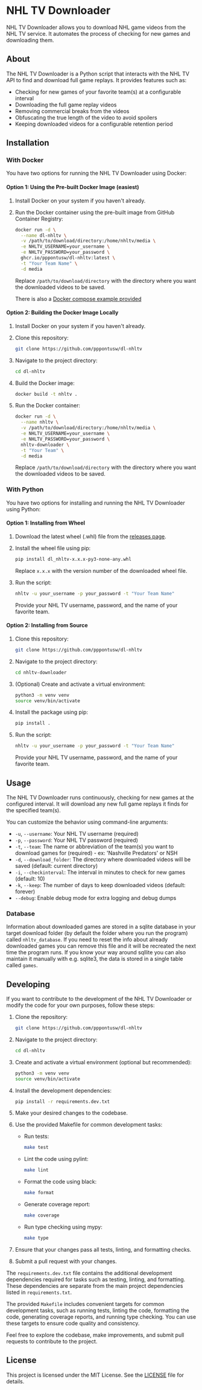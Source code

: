 # NHL TV Downloader

NHL TV Downloader allows you to download NHL game videos from the NHL TV service. It automates the process of checking for new games and downloading them.

## About

The NHL TV Downloader is a Python script that interacts with the NHL TV API to find and download full game replays. It provides features such as:

- Checking for new games of your favorite team(s) at a configurable interval
- Downloading the full game replay videos
- Removing commercial breaks from the videos
- Obfuscating the true length of the video to avoid spoilers
- Keeping downloaded videos for a configurable retention period

## Installation

### With Docker

You have two options for running the NHL TV Downloader using Docker:

#### Option 1: Using the Pre-built Docker Image (easiest)

1. Install Docker on your system if you haven't already.

2. Run the Docker container using the pre-built image from GitHub Container Registry:

   ```bash
   docker run -d \
     --name dl-nhltv \
     -v /path/to/download/directory:/home/nhltv/media \
     -e NHLTV_USERNAME=your_username \
     -e NHLTV_PASSWORD=your_password \
     ghcr.io/pppontusw/dl-nhltv:latest \
     -t "Your Team Name" \
     -d media
   ```

   Replace `/path/to/download/directory` with the directory where you want the downloaded videos to be saved.

   There is also a [Docker compose example provided](Docker-compose.example)

#### Option 2: Building the Docker Image Locally

1. Install Docker on your system if you haven't already.

2. Clone this repository:

   ```bash
   git clone https://github.com/pppontusw/dl-nhltv
   ```

3. Navigate to the project directory:

   ```bash
   cd dl-nhltv
   ```

4. Build the Docker image:

   ```bash
   docker build -t nhltv .
   ```

5. Run the Docker container:

   ```bash
   docker run -d \
     --name nhltv \
     -v /path/to/download/directory:/home/nhltv/media \
     -e NHLTV_USERNAME=your_username \
     -e NHLTV_PASSWORD=your_password \
     nhltv-downloader \
     -t "Your Team" \
     -d media
   ```

   Replace `/path/to/download/directory` with the directory where you want the downloaded videos to be saved.

### With Python

You have two options for installing and running the NHL TV Downloader using Python:

#### Option 1: Installing from Wheel

1. Download the latest wheel (.whl) file from the [releases page](https://github.com/pppontusw/dl-nhltv/releases).

2. Install the wheel file using pip:

   ```bash
   pip install dl_nhltv-x.x.x-py3-none-any.whl
   ```

   Replace `x.x.x` with the version number of the downloaded wheel file.

3. Run the script:

   ```bash
   nhltv -u your_username -p your_password -t "Your Team Name"
   ```

   Provide your NHL TV username, password, and the name of your favorite team.

#### Option 2: Installing from Source

1. Clone this repository:

   ```bash
   git clone https://github.com/pppontusw/dl-nhltv
   ```

2. Navigate to the project directory:

   ```bash
   cd nhltv-downloader
   ```

3. (Optional) Create and activate a virtual environment:

   ```bash
   python3 -m venv venv
   source venv/bin/activate
   ```

4. Install the package using pip:

   ```bash
   pip install .
   ```

5. Run the script:

   ```bash
   nhltv -u your_username -p your_password -t "Your Team Name"
   ```

   Provide your NHL TV username, password, and the name of your favorite team.

## Usage

The NHL TV Downloader runs continuously, checking for new games at the configured interval. It will download any new full game replays it finds for the specified team(s).

You can customize the behavior using command-line arguments:

- `-u`, `--username`: Your NHL TV username (required)
- `-p`, `--password`: Your NHL TV password (required)
- `-t`, `--team`: The name or abbreviation of the team(s) you want to download games for (required) - ex: 'Nashville Predators' or NSH
- `-d`, `--download_folder`: The directory where downloaded videos will be saved (default: current directory)
- `-i`, `--checkinterval`: The interval in minutes to check for new games (default: 10)
- `-k`, `--keep`: The number of days to keep downloaded videos (default: forever)
- `--debug`: Enable debug mode for extra logging and debug dumps

### Database

Information about downloaded games are stored in a sqlite database in your target download folder (by default the
folder where you run the program) called `nhltv_database`.
If you need to reset the info about already downloaded games you can remove this file and it will be recreated the next time the program runs.
If you know your way around sqllite you can also maintain it manually with e.g. sqlite3, the data is stored in a single table called `games`.

## Developing

If you want to contribute to the development of the NHL TV Downloader or modify the code for your own purposes, follow these steps:

1. Clone the repository:

   ```bash
   git clone https://github.com/pppontusw/dl-nhltv
   ```

2. Navigate to the project directory:

   ```bash
   cd dl-nhltv
   ```

3. Create and activate a virtual environment (optional but recommended):

   ```bash
   python3 -m venv venv
   source venv/bin/activate
   ```

4. Install the development dependencies:

   ```bash
   pip install -r requirements.dev.txt
   ```

5. Make your desired changes to the codebase.

6. Use the provided Makefile for common development tasks:
   - Run tests:

     ```bash
     make test
     ```

   - Lint the code using pylint:

     ```bash
     make lint
     ```

   - Format the code using black:

     ```bash
     make format
     ```

   - Generate coverage report:

     ```bash
     make coverage
     ```

   - Run type checking using mypy:

     ```bash
     make type
     ```

7. Ensure that your changes pass all tests, linting, and formatting checks.

8. Submit a pull request with your changes.

The `requirements.dev.txt` file contains the additional development dependencies required for tasks such as testing, linting, and formatting. These dependencies are separate from the main project dependencies listed in `requirements.txt`.

The provided `Makefile` includes convenient targets for common development tasks, such as running tests, linting the code, formatting the code, generating coverage reports, and running type checking. You can use these targets to ensure code quality and consistency.

Feel free to explore the codebase, make improvements, and submit pull requests to contribute to the project.

## License

This project is licensed under the MIT License. See the [LICENSE](LICENSE.md) file for details.
